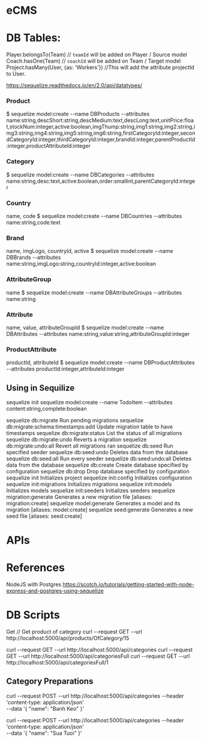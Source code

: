 # eCMS

# DB Tables:

Player.belongsTo(Team)  // `teamId` will be added on Player / Source model
Coach.hasOne(Team)  // `coachId` will be added on Team / Target model
Project.hasMany(User, {as: 'Workers'}) //This will add the attribute projectId to User.

https://sequelize.readthedocs.io/en/2.0/api/datatypes/

### Product
$ sequelize model:create --name DBProducts --attributes name:string,descShort:string,descMedium:text,descLong:text,unitPrice:float,stockNum:integer,active:boolean,imgThump:string,img1:string,img2:string,img3:string,img4:string,img5:string,img6:string,firstCategoryId:integer,secondCategoryId:integer,thirdCategoryId:integer,brandId:integer,parentProductId:integer,productAttributeId:integer
### Category
$ sequelize model:create --name DBCategories --attributes name:string,desc:text,active:boolean,order:smallint,parentCategoryId:integer

### Country
name, code
$ sequelize model:create --name DBCountries --attributes name:string,code:text

### Brand
name, imgLogo, countryId, active
$ sequelize model:create --name DBBrands --attributes name:string,imgLogo:string,countryId:integer,active:boolean

### AttributeGroup
name
$ sequelize model:create --name DBAttributeGroups --attributes name:string

### Attribute
name, value, attributeGroupId
$ sequelize model:create --name DBAttributes --attributes name:string,value:string,attributeGroupId:integer

### ProductAttribute
productId, attributeId
$ sequelize model:create --name DBProductAttributes --attributes productId:integer,attributeId:integer


## Using in Sequilize
sequelize init
sequelize model:create --name TodoItem --attributes content:string,complete:boolean

  sequelize db:migrate                        Run pending migrations
  sequelize db:migrate:schema:timestamps:add  Update migration table to have timestamps
  sequelize db:migrate:status                 List the status of all migrations
  sequelize db:migrate:undo                   Reverts a migration
  sequelize db:migrate:undo:all               Revert all migrations ran
  sequelize db:seed                           Run specified seeder
  sequelize db:seed:undo                      Deletes data from the database
  sequelize db:seed:all                       Run every seeder
  sequelize db:seed:undo:all                  Deletes data from the database
  sequelize db:create                         Create database specified by configuration
  sequelize db:drop                           Drop database specified by configuration
  sequelize init                              Initializes project
  sequelize init:config                       Initializes configuration
  sequelize init:migrations                   Initializes migrations
  sequelize init:models                       Initializes models
  sequelize init:seeders                      Initializes seeders
  sequelize migration:generate                Generates a new migration file       [aliases: migration:create]
  sequelize model:generate                    Generates a model and its migration  [aliases: model:create]
  sequelize seed:generate                     Generates a new seed file            [aliases: seed:create]


# APIs


# References
NodeJS with Postgres
https://scotch.io/tutorials/getting-started-with-node-express-and-postgres-using-sequelize



# DB Scripts

Get
// Get product of category
curl --request GET --url http://localhost:5000/api/products/OfCategory/15

curl --request GET --url http://localhost:5000/api/categories
curl --request GET --url http://localhost:5000/api/categoriesFull
curl --request GET --url http://localhost:5000/api/categoriesFull/1

## Category Preparations

curl --request POST --url http://localhost:5000/api/categories --header 'content-type: application/json' \
  --data '{
	"name": "Banh Keo"
}'

curl --request POST --url http://localhost:5000/api/categories --header 'content-type: application/json' \
  --data '{
	"name": "Sua Tuoi"
}'

